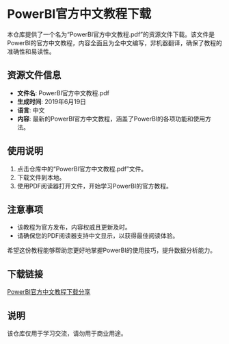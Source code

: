 # PowerBI官方中文教程下载

本仓库提供了一个名为“PowerBI官方中文教程.pdf”的资源文件下载。该文件是PowerBI的官方中文教程，内容全面且为全中文编写，非机器翻译，确保了教程的准确性和易读性。

## 资源文件信息

- **文件名**: PowerBI官方中文教程.pdf
- **生成时间**: 2019年6月19日
- **语言**: 中文
- **内容**: 最新的PowerBI官方中文教程，涵盖了PowerBI的各项功能和使用方法。

## 使用说明

1. 点击仓库中的“PowerBI官方中文教程.pdf”文件。
2. 下载文件到本地。
3. 使用PDF阅读器打开文件，开始学习PowerBI的官方教程。

## 注意事项

- 该教程为官方发布，内容权威且更新及时。
- 请确保您的PDF阅读器支持中文显示，以获得最佳阅读体验。

希望这份教程能够帮助您更好地掌握PowerBI的使用技巧，提升数据分析能力。

## 下载链接
[PowerBI官方中文教程下载分享](https://pan.quark.cn/s/a589847cd89f)

## 说明

该仓库仅用于学习交流，请勿用于商业用途。
